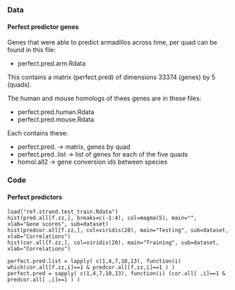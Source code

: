 ### Data
#### Perfect predictor genes 
Genes that were able to predict armadillos across time, per quad can be found in this file: 
- perfect.pred.arm.Rdata 

This contains a matrix (perfect.pred) of dimensions 33374 (genes) by 5 (quads).  

The human and mouse homologs of thees genes are in these files: 
- perfect.pred.human.Rdata
- perfect.pred.mouse.Rdata

Each contains these: 
- perfect.pred.<species> -> matrix, genes by quad
- perfect.pred.<species>.list -> list of genes for each of the five quads 
- homol.all2 -> gene conversion ids between species 

### Code
#### Perfect predictors
```
load("ref.strand.test_train.Rdata")
hist(pred.all[f.zz,], breaks=c(-1:4), col=magma(5), main="", xlab="Gene scores", sub=dataset)
hist(predcor.all[f.zz,], col=viridis(20), main="Testing", sub=dataset, xlab="Correlations")
hist(cor.all[f.zz,], col=viridis(20), main="Training", sub=dataset, xlab="Correlations")

perfect.pred.list = lapply( c(1,4,7,10,13), function(i) which(cor.all[f.zz,i]==1 & predcor.all[f.zz,i]==1 ) )
perfect.pred = sapply( c(1,4,7,10,13), function(i) (cor.all[ ,i]==1 & predcor.all[ ,i]==1 ) )

```
